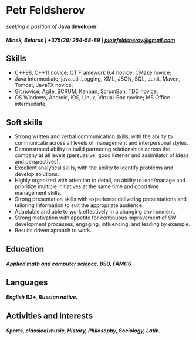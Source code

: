 # Petr Feldsherov
*seeking a position of* **Java developer**
##### Minsk, Belarus | +375(29) 254-58-89 | piotrfeldsherov@gmail.com

## Skills

- C++98, C++11 novice; QT Framework 6.4 novice; CMake novice;
- Java intermediate; java.util.Logging, XML, JSON, SQL, Junit, Maven, Tomcat, JavaFX novice;
- Git novice; Agile, SCRUM, Kanban, ScrumBan, TDD novice;
- OS Windows, Android, iOS, Linux, Virtual-Box novice; MS Office intermediate;

## Soft skills
 - Strong written and verbal communication skills, with the ability to communicate across all levels of management and interpersonal styles.
 - Demonstrated ability to build partnering relationships across the company at all levels (persuasive, good listener and assimilator of ideas and perspectives).
 - Excellent analytical skills, with the ability to identify problems and develop solutions.
 - Highly organized with attention to detail, an ability to lead/manage and prioritize multiple initiatives at the same time and good time management skills.
 - Strong presentation skills with experience delivering presentations and tailoring information to suit the appropriate audience.
 - Adaptable and able to work effectively in a changing environment.
 - Strong motivation with appetite for continuous improvement of SW development processes, engaging, influencing, and leading by example.
 - Results driven aproach to work.


## Education

##### Applied math and computer science, BSU, FAMCS

## Languages

##### English B2+, Russian native.

## Activities and Interests

##### Sports, classical music, History, Philosophy, Sociology, Latin.
